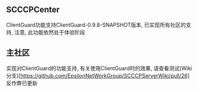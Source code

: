 ## SCCCPCenter
ClientGuard功能支持ClientGuard-0.9.8-SNAPSHOT版本, 已实现所有社区的支持, 注意, 此功能依然处于体验阶段  
## 主社区
实现对ClientGuard的功能支持, 有关使用ClientGuard时的效果, 请查看测试(Wiki分支)[https://github.com/EpsilonNetWorkGroup/SCCCPServerWiki/pull/26]  
反作弊已更新  
